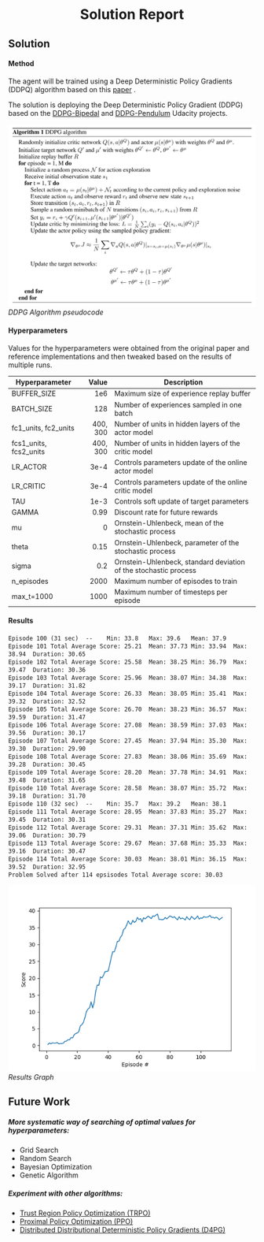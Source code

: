 # <center> Solution Report <center>


## Solution

#### Method 

The agent will be trained using a Deep Deterministic Policy Gradients (DDPQ) algorithm based on this [paper](https://arxiv.org/pdf/1509.02971.pdf) .

The solution is deploying the Deep Deterministic Policy Gradient (DDPG) based on the [DDPG-Bipedal](https://github.com/udacity/deep-reinforcement-learning/tree/master/ddpg-bipedal) and [DDPG-Pendulum](https://github.com/udacity/deep-reinforcement-learning/tree/master/ddpg-pendulum) Udacity projects.

![DDPG Algorithm](images/DDPQ_algorithm.png)*DDPG Algorithm pseudocode*

#### Hyperparameters

Values for the hyperparameters were obtained from the original paper and reference implementations 
and then tweaked based on the results of multiple runs.

| Hyperparameter | Value | Description |
|---|---:|---|
| BUFFER_SIZE | 1e6 | Maximum size of experience replay buffer |
| BATCH_SIZE | 128 | Number of experiences sampled in one batch |
| fc1_units, fc2_units | 400, 300 | Number of units in hidden layers of the actor model |
| fcs1_units, fcs2_units | 400, 300 | Number of units in hidden layers of the critic model |
| LR_ACTOR | 3e-4 | Controls parameters update of the online actor model |
| LR_CRITIC | 3e-4 | Controls parameters update of the online critic model |
| TAU | 1e-3 | Controls soft update of target parameters |
| GAMMA | 0.99 | Discount rate for future rewards |
|  mu | 0 | Ornstein-Uhlenbeck, mean of the stochastic  process|
| theta | 0.15 | Ornstein-Uhlenbeck, parameter of the stochastic process |
| sigma | 0.2 | Ornstein-Uhlenbeck, standard deviation of the stochastic process |
| n_episodes | 2000 | Maximum number of episodes to train |
| max_t=1000 | 1000 | Maximum number of timesteps per episode |

#### Results

    Episode 100 (31 sec)  -- 	Min: 33.8	Max: 39.6	Mean: 37.9
    Episode 101	Total Average Score: 25.21	Mean: 37.73	Min: 33.94	Max: 38.94	Duration: 30.65
    Episode 102	Total Average Score: 25.58	Mean: 38.25	Min: 36.79	Max: 39.47	Duration: 30.36
    Episode 103	Total Average Score: 25.96	Mean: 38.07	Min: 34.38	Max: 39.17	Duration: 31.82
    Episode 104	Total Average Score: 26.33	Mean: 38.05	Min: 35.41	Max: 39.32	Duration: 32.52
    Episode 105	Total Average Score: 26.70	Mean: 38.23	Min: 36.57	Max: 39.59	Duration: 31.47
    Episode 106	Total Average Score: 27.08	Mean: 38.59	Min: 37.03	Max: 39.56	Duration: 30.17
    Episode 107	Total Average Score: 27.45	Mean: 37.94	Min: 35.30	Max: 39.30	Duration: 29.90
    Episode 108	Total Average Score: 27.83	Mean: 38.06	Min: 35.69	Max: 39.28	Duration: 30.45
    Episode 109	Total Average Score: 28.20	Mean: 37.78	Min: 34.91	Max: 39.48	Duration: 31.65
    Episode 110	Total Average Score: 28.58	Mean: 38.07	Min: 35.72	Max: 39.18	Duration: 31.70
    Episode 110 (32 sec)  -- 	Min: 35.7	Max: 39.2	Mean: 38.1
    Episode 111	Total Average Score: 28.95	Mean: 37.83	Min: 35.27	Max: 39.45	Duration: 30.31
    Episode 112	Total Average Score: 29.31	Mean: 37.31	Min: 35.62	Max: 39.06	Duration: 30.79
    Episode 113	Total Average Score: 29.67	Mean: 37.68	Min: 35.33	Max: 39.16	Duration: 30.47
    Episode 114	Total Average Score: 30.03	Mean: 38.01	Min: 36.15	Max: 39.52	Duration: 32.95
    Problem Solved after 114 epsisodes Total Average score: 30.03

	
![DDPG Algorithm](images/results_graph.png)*Results Graph*

## Future Work

##### More systematic way of searching of optimal values for hyperparameters:
 
 - Grid Search
 - Random Search
 - Bayesian Optimization
 - Genetic Algorithm

##### Experiment with other algorithms: 
 - [Trust Region Policy Optimization (TRPO)](https://arxiv.org/abs/1502.05477)
 - [Proximal Policy Optimization (PPO)](https://arxiv.org/pdf/1707.06347.pdf)
 - [Distributed Distributional Deterministic Policy Gradients (D4PG)](https://arxiv.org/abs/1804.08617)

